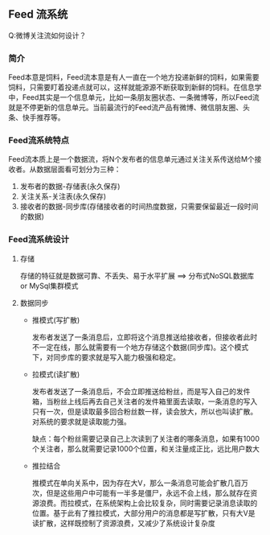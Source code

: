 ## Feed 流系统

Q:微博关注流如何设计？

### 简介

Feed本意是饲料，Feed流本意是有人一直在一个地方投递新鲜的饲料，如果需要饲料，只需要盯着投递点就可以，这样就能源源不断获取到新鲜的饲料。在信息学中，Feed其实是一个信息单元，比如一条朋友圈状态、一条微博等，所以Feed流就是不停更新的信息单元。当前最流行的Feed流产品有微博、微信朋友圈、头条、快手推荐等。

### Feed流系统特点

Feed流本质上是一个数据流，将N个发布者的信息单元通过关注关系传送给M个接收者。从数据层面看可划分为三种：

1. 发布者的数据-存储表(永久保存)
2. 关注关系-关注表(永久保存)
3. 接收者的数据-同步库(存储接收者的时间热度数据，只需要保留最近一段时间的数据)

### Feed流系统设计

1. 存储

   存储的特征就是数据可靠、不丢失、易于水平扩展  ==> 分布式NoSQL数据库 or MySql集群模式

2. 数据同步

   + 推模式(写扩散)

     发布者发送了一条消息后，立即将这个消息推送给接收者，但接收者此时不一定在线，那么就需要有一个地方存储这个数据(同步库)。这个模式下，对同步库的要求就是写入能力极强和稳定。

   + 拉模式(读扩散)

     发布者发送了一条消息后，不会立即推送给粉丝，而是写入自己的发件箱，当粉丝上线后再去自己关注者的发件箱里面去读取，一条消息的写入只有一次，但是读取最多回合粉丝数一样，读会放大，所以也叫读扩散。对系统的要求就是读取能力强。

     缺点：每个粉丝需要记录自己上次读到了关注者的哪条消息，如果有1000个关注者，那么就需要记录1000个位置，和关注量成正比，远比用户数大

   + 推拉结合

     推模式在单向关系中，因为存在大V，那么一条消息可能会扩散几百万次，但是这些用户中可能有一半多是僵尸，永远不会上线，那么就存在资源浪费。而拉模式，在系统架构上会比较复杂，同时需要记录消息读取的位置。基于此有了推拉模式，大部分用户的消息都是写扩散，只有大V是读扩散，这样既控制了资源浪费，又减少了系统设计复杂度